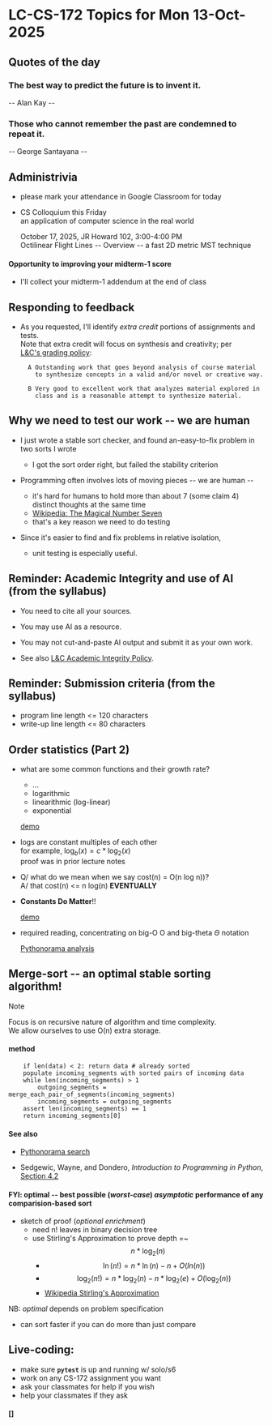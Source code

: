 # LC-CS-172 Topics for Mon 13-Oct-2025

## Quotes of the day

### The best way to predict the future is to invent it.

-- Alan Kay --

### Those who cannot remember the past are condemned to repeat it.

-- George Santayana --

## Administrivia

* please mark your attendance in Google Classroom for today

* CS Colloquium this Friday  
  an application of computer science in the real world

    October 17, 2025, JR Howard 102, 3:00-4:00 PM  
    Octilinear Flight Lines -- Overview -- a fast 2D metric MST technique

#### Opportunity to improving your midterm-1 score
  
* I'll collect your midterm-1 addendum at the end of class

## Responding to feedback

* As you requested, I'll identify *extra credit* portions of assignments and tests.  
  Note that extra credit will focus on synthesis and creativity; per  
  [L&C's grading policy](https://docs.lclark.edu/undergraduate/policiesprocedures/grading/):

		A Outstanding work that goes beyond analysis of course material  
		  to synthesize concepts in a valid and/or novel or creative way.

		B Very good to excellent work that analyzes material explored in  
		  class and is a reasonable attempt to synthesize material.

## Why we need to test our work -- we are human

* I just wrote a stable sort checker, and found an-easy-to-fix problem in two sorts I wrote
  - I got the sort order right, but failed the stability criterion

* Programming often involves lots of moving pieces -- we are human --
  - it's hard for humans to hold more than about 7 (some claim 4) distinct thoughts at the same time
  - [Wikipedia: The Magical Number Seven](https://en.wikipedia.org/wiki/The_Magical_Number_Seven,_Plus_or_Minus_Two)
  - that's a key reason we need to do testing

* Since it's easier to find and fix problems in relative isolation,
  - unit testing is especially useful.

## Reminder: Academic Integrity and use of AI (from the syllabus)

* You need to cite all your sources.

* You may use AI as a resource.

* You may not cut-and-paste AI output and submit it as your own work.

* See also [L&C Academic Integrity Policy](https://docs.lclark.edu/undergraduate/policiesprocedures/academicintegrity/).

## Reminder: Submission criteria (from the syllabus)

* program line length  <= 120 characters
* write-up line length <=  80 characters

## Order statistics (Part 2)

* what are some common functions and their growth rate?
  - ...
  - logarithmic
  - linearithmic (log-linear)
  - exponential

  [demo](demo_curves.py)
  
* logs are constant multiples of each other  
  for example, $\log_b(x)= c * \log_2(x)$  
  proof was in prior lecture notes

* Q/ what do we mean when we say cost(n) = O(n log n))?  
  A/ that cost(n) <= n log(n) **EVENTUALLY**

* **Constants Do Matter**!!

  [demo](demo_curves.py)

* required reading, concentrating on big-O $\text{O}$ and big-theta $\Theta$ notation

  [Pythonorama analysis](https://github.com/alainkaegi/pythonorama/blob/main/algorithms/analysis.md)

## Merge-sort -- an optimal stable sorting algorithm!

> [!NOTE]
> Focus is on recursive nature of algorithm and time complexity.  
> We allow ourselves to use O(n) extra storage.

#### method

		if len(data) < 2: return data # already sorted
        populate incoming_segments with sorted pairs of incoming data
        while len(incoming_segments) > 1
            outgoing_segments = merge_each_pair_of_segments(incoming_segments)
            incoming_segments = outgoing_segments
		assert len(incoming_segments) == 1
		return incoming_segments[0]

#### See also

- [Pythonorama search](https://github.com/alainkaegi/pythonorama/blob/main/algorithms/search.md)

- Sedgewic, Wayne, and Dondero, *Introduction to Programming in Python*,
  [Section 4.2](https://introcs.cs.princeton.edu/python/42sort/)

#### FYI: optimal -- best possible (*worst-case*) *asymptotic* performance of any comparision-based sort

* sketch of proof (*optional enrichment*)
  - need n! leaves in binary decision tree
  - use Stirling's Approximation to prove depth =~ $$n * \log_2(n)$$
    * $$\ln(n!) = n * \ln(n) - n + O(ln(n))$$
	* $$\log_2(n!) = n * \log_2(n) - n * \log_2(e) + O(\log_2(n))$$
    * [Wikipedia Stirling's Approximation](https://en.wikipedia.org/wiki/Stirling%27s_approximation)

NB: *optimal* depends on problem specification

  - can sort faster if you can do more than just compare

## Live-coding:

* make sure **`pytest`** is up and running w/ solo/s6
* work on any CS-172 assignment you want
* ask your classmates for help if you wish
* help your classmates if they ask

#### []
